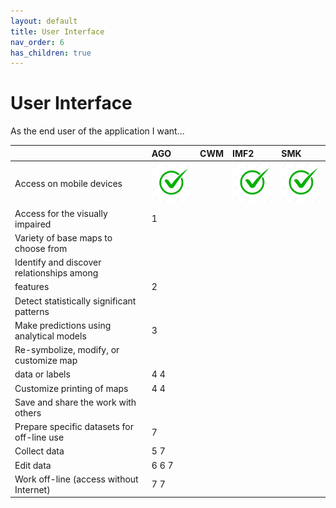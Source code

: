```yaml
---
layout: default
title: User Interface
nav_order: 6
has_children: true
---
```


# User Interface

As the end user of the application I want...

|                                           |AGO| CWM| IMF2| SMK|
|:------------------------------------------|:-|:-|:-|:-|
|Access on mobile devices                   |![](assets/images/check.png)||![](assets/images/check.png)|![](assets/images/check.png)|
|Access for the visually impaired           |1|||
|Variety of base maps to choose from        ||||
|Identify and discover relationships among  | |||
|features                                   |2  |||
|Detect statistically significant patterns  ||||
|Make predictions using analytical models   |3 |||
|Re-symbolize, modify, or customize map     | |||
|data or labels                             |4 4|||
|Customize printing of maps                 |4 4|||
|Save and share the work with others        ||||
|Prepare specific datasets for off-line use |  7|||
|Collect data                               |5 7|||
|Edit data                                  |6 6 7|||
|Work off-line (access without Internet)    | 7 7|||



